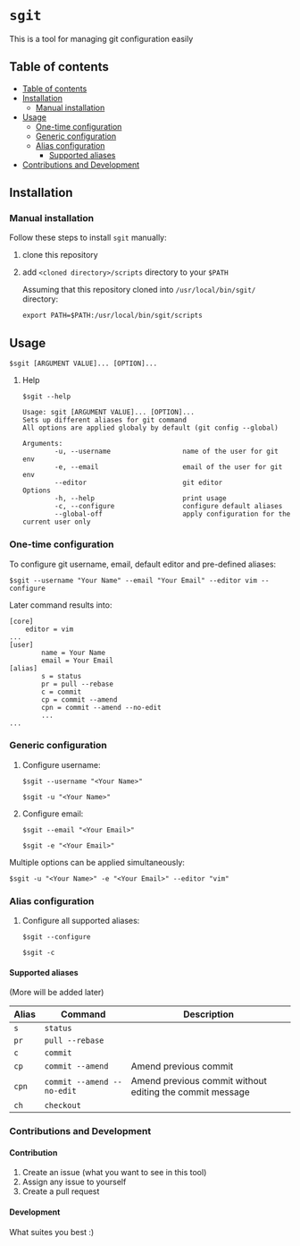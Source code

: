 # `sgit`

This is a tool for managing git configuration easily

## Table of contents
  * [Table of contents](#table-of-contents)
  * [Installation](#installation)
    * [Manual installation](#manual-installation)
  * [Usage](#usage)
    * [One-time configuration](#one-time-configuration)
    * [Generic configuration](#generic-configuration)
    * [Alias configuration](#alias-configuration)
      * [Supported aliases](#supported-aliases)
  * [Contributions and Development](#contributions-and-development) 


## Installation

### Manual installation

Follow these steps to install `sgit` manually:
1. clone this repository
2. add `<cloned directory>/scripts` directory to your `$PATH`

    Assuming that this repository cloned into `/usr/local/bin/sgit/` directory:
    
    `export PATH=$PATH:/usr/local/bin/sgit/scripts`
    

## Usage

    $sgit [ARGUMENT VALUE]... [OPTION]...

1. Help

    `$sgit --help`
    
    ```
    Usage: sgit [ARGUMENT VALUE]... [OPTION]...
    Sets up different aliases for git command
    All options are applied globaly by default (git config --global)
    
    Arguments:
            -u, --username                  name of the user for git env
            -e, --email                     email of the user for git env
            --editor                        git editor
    Options
            -h, --help                      print usage
            -c, --configure                 configure default aliases
            --global-off                    apply configuration for the current user only
    ```

### One-time configuration

To configure git username, email, default editor and pre-defined aliases:

    $sgit --username "Your Name" --email "Your Email" --editor vim --configure
    
Later command results into:
    
    [core]
        editor = vim
    ...
    [user]
            name = Your Name
            email = Your Email
    [alias]
            s = status
            pr = pull --rebase
            c = commit
            cp = commit --amend
            cpn = commit --amend --no-edit
            ...
    ...

### Generic configuration
1. Configure username:

    `$sgit --username "<Your Name>"`
    
    `$sgit -u "<Your Name>"`
    
2. Configure email:

    `$sgit --email "<Your Email>"`
    
    `$sgit -e "<Your Email>"`
    
  Multiple options can be applied simultaneously:

   `$sgit -u "<Your Name>" -e "<Your Email>" --editor "vim"`

### Alias configuration
1. Configure all supported aliases:

    `$sgit --configure`
    
    `$sgit -c`

#### Supported aliases

(More will be added later)

| Alias      | Command                    | Description |
| ---------- | -------------------------- | ----------- |
| `s`        | `status`                   |             |
| `pr`       | `pull --rebase`            |             |
| `c`        | `commit`                   |             |
| `cp`       | `commit --amend`           | Amend previous commit            |
| `cpn`      | `commit --amend --no-edit` | Amend previous commit without editing the commit message |
| `ch`       | `checkout`                 |             |

### Contributions and Development

#### Contribution

1. Create an issue (what you want to see in this tool)
2. Assign any issue to yourself
3. Create a pull request

#### Development

What suites you best :)